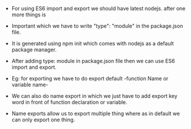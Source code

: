 - For using ES6 import and export we should have latest nodejs. after one more things is

- Important which we have to write "type": "module" in the package.json file.

- It is generated using npm init which comes with nodejs as a default package manager.

- After adding type: module in package.json file then we can use ES6 import and export.

- Eg: for exporting we have to do export default -function Name or variable name-

- We can also do name export in which we just have to add export key word in front of function declaration or variable.

- Name exports allow us to export multiple thing where as in default we can only export one thing.

